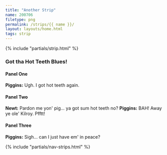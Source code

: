 ```yaml
---
title: "Another Strip"
name: 200706
filetype: png
permalink: /strips/{{ name }}/
layout: layouts/home.html
tags: strip
---
```


{% include "partials/strip.html" %}


<div markdown="1" class="script sr-only">

### Got tha Hot Teeth Blues!

#### Panel One
**Piggins:** Ugh. I got hot teeth again.

#### Panel Two
**Newt:** Pardon me yon' pig... ya got sum hot teeth no?
**Piggins:** BAH! Away ye ole' Kilroy. Pfftt!

#### Panel Three
**Piggins:** Sigh... can I just have em' in peace?

</div>

{% include "partials/nav-strips.html" %}

